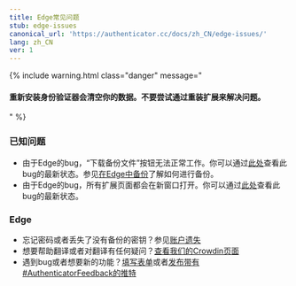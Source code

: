 ```yaml
---
title: Edge常见问题
stub: edge-issues
canonical_url: 'https://authenticator.cc/docs/zh_CN/edge-issues/'
lang: zh_CN
ver: 1
---
```


{% include warning.html class="danger" message="<h4>重新安装身份验证器会清空你的数据。不要尝试通过重装扩展来解决问题。</h4>" %}

### 已知问题

- 由于Edge的bug，“下载备份文件”按钮无法正常工作。你可以通过[此处](https://developer.microsoft.com/en-us/microsoft-edge/platform/issues/14603958/)查看此bug的最新状态。参见[在Edge中备份](edge-backup)了解如何进行备份。
- 由于Edge的bug，所有扩展页面都会在新窗口打开。你可以通过[此处](https://developer.microsoft.com/en-us/microsoft-edge/platform/issues/18438862/)查看此bug的最新状态。

### Edge

- 忘记密码或者丢失了没有备份的密钥？参见[账户遗失](lost-codes)
- 想要帮助翻译或者对翻译有任何疑问？[查看我们的Crowdin页面](https://crowdin.com/project/authenticator-firefox)
- 遇到bug或者想要新的功能？[填写表单](https://github.com/Authenticator-Extension/Authenticator/issues/new/choose)或者[发布带有#AuthenticatorFeedback的推特](https://twitter.com/intent/tweet?hashtags=AuthenticatorFeedback)